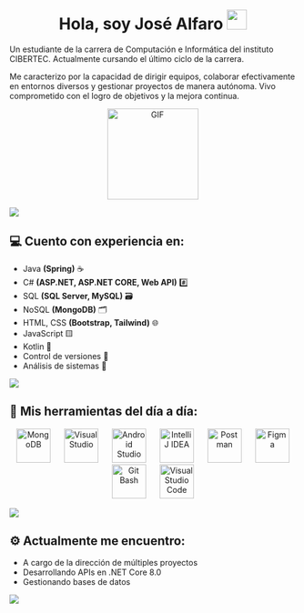 <h1 align="center"><b>Hola, soy José Alfaro </b><img src="https://media.giphy.com/media/hvRJCLFzcasrR4ia7z/giphy.gif" width="35"></h1>

<p>Un estudiante de la carrera de Computación e Informática del instituto CIBERTEC. Actualmente cursando el último ciclo de la carrera.</p>

<p>Me caracterizo por la capacidad de dirigir equipos, colaborar efectivamente en entornos diversos y gestionar proyectos de manera autónoma. Vivo comprometido con el logro de objetivos y la mejora continua.</p>

<p align="center">
  <img alt="GIF" height="160px" src="https://media.giphy.com/media/du3J3cXyzhj75IOgvA/giphy.gif" />
</p>

<a href="https://www.youtube.com/watch?v=em0MknB6wFo"><img src="https://user-images.githubusercontent.com/73097560/115834477-dbab4500-a447-11eb-908a-139a6edaec5c.gif"></a>

<h2>💻 Cuento con experiencia en:</h2>

<p align="left">
  <ul>
    <li>Java <b>(Spring)</b> ☕</li>
    <li>C# <b>(ASP.NET, ASP.NET CORE, Web API)</b> #️⃣</li>
    <li>SQL <b>(SQL Server, MySQL)</b> 🗃️</li>
    <li>NoSQL <b>(MongoDB)</b> 🗂️</li>
    <li>HTML, CSS <b>(Bootstrap, Tailwind)</b> 🌐</li>
    <li>JavaScript 🟨</li>
    <li>Kotlin 🔵</li>
    <li>Control de versiones 🔄</li>
    <li>Análisis de sistemas 🧠</li>
  </ul>
</p>

<a href="https://www.youtube.com/watch?v=em0MknB6wFo"><img src="https://user-images.githubusercontent.com/73097560/115834477-dbab4500-a447-11eb-908a-139a6edaec5c.gif"></a>

<h2>🧰 Mis herramientas del día a día:</h2>

<p align="center">
  <img src="https://i.ibb.co/1vRS5mr/MongoDB.png" alt="MongoDB" style="width: 60px; height: 60px; object-fit: contain;" hspace="10" />
  <img src="https://i.ibb.co/9n1jb4N/VS.png" alt="Visual Studio" style="width: 60px; height: 60px; object-fit: contain;" hspace="10" />
  <img src="https://i.ibb.co/yPJ48XP/Android-Studio.png" alt="Android Studio" style="width: 60px; height: 60px; object-fit: contain;" hspace="10" />
  <img src="https://i.ibb.co/zh3rBWR/Intellij-IDEA.png" alt="IntelliJ IDEA" style="width: 60px; height: 60px; object-fit: contain;" hspace="10" />
  <img src="https://i.ibb.co/mc1n7VD/Postman.png" alt="Postman" style="width: 60px; height: 60px; object-fit: contain;" hspace="10" />
  <img src="https://i.ibb.co/RbZCQTW/Figma.png" alt="Figma" style="width: 60px; height: 60px; object-fit: contain;" hspace="10" />
  <img src="https://i.ibb.co/cghTVvD/Git-Bash.png" alt="Git Bash" style="width: 60px; height: 60px; object-fit: contain;" hspace="10" />
  <img src="https://i.ibb.co/BLsf0C0/VSC.png" alt="Visual Studio Code" style="width: 60px; height: 60px; object-fit: contain;" hspace="10" />
</p>

<a href="https://www.youtube.com/watch?v=em0MknB6wFo"><img src="https://user-images.githubusercontent.com/73097560/115834477-dbab4500-a447-11eb-908a-139a6edaec5c.gif"></a>

<h2>⚙️ Actualmente me encuentro:</h2>
<ul>
  <li>A cargo de la dirección de múltiples proyectos</li>
  <li>Desarrollando APIs en .NET Core 8.0</li>
  <li>Gestionando bases de datos</li>
</ul>

<a href="https://www.youtube.com/watch?v=em0MknB6wFo"><img src="https://user-images.githubusercontent.com/73097560/115834477-dbab4500-a447-11eb-908a-139a6edaec5c.gif"></a>
